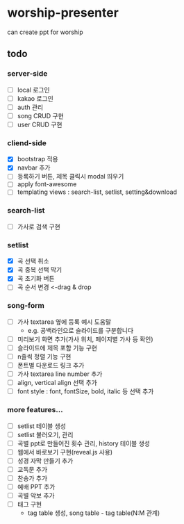# worship-presenter

can create ppt for worship

## todo

### server-side

- [ ] local 로그인
- [ ] kakao 로그인
- [ ] auth 관리
- [ ] song CRUD 구현
- [ ] user CRUD 구현

### cliend-side

- [x] bootstrap 적용
- [x] navbar 추가
- [ ] 등록하기 버튼, 제목 클릭시 modal 띄우기
- [ ] apply font-awesome
- [ ] templating views : search-list, setlist, setting&download

### search-list

- [ ] 가사로 검색 구현

### setlist

- [x] 곡 선택 취소
- [x] 곡 중복 선택 막기
- [x] 곡 초기화 버튼
- [ ] 곡 순서 변경 <-drag & drop

### song-form

- [ ] 가사 textarea 옆에 등록 예시 도움말
  - e.g. 공백라인으로 슬라이드를 구분합니다
- [ ] 미리보기 화면 추가(가사 위치, 페이지별 가사 등 확인)
- [ ] 슬라이드에 제목 포함 기능 구현
- [ ] n줄씩 정렬 기능 구현
- [ ] 폰트별 다운로드 링크 추가
- [ ] 가사 textarea line number 추가
- [ ] align, vertical align 선택 추가
- [ ] font style : font, fontSize, bold, italic 등 선택 추가

### more features...

- [ ] setlist 테이블 생성
- [ ] setlist 불러오기, 관리
- [ ] 곡별 ppt로 만들어진 횟수 관리, history 테이블 생성
- [ ] 웹에서 바로보기 구현(reveal.js 사용)
- [ ] 성경 자막 만들기 추가
- [ ] 교독문 추가
- [ ] 찬송가 추가
- [ ] 예배 PPT 추가
- [ ] 곡별 악보 추가
- [ ] 태그 구현
  - tag table 생성, song table - tag table(N:M 관계)
